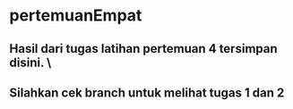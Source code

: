 # pertemuanEmpat
## Hasil dari tugas latihan pertemuan 4 tersimpan disini. \
## Silahkan cek branch untuk melihat tugas 1 dan 2
